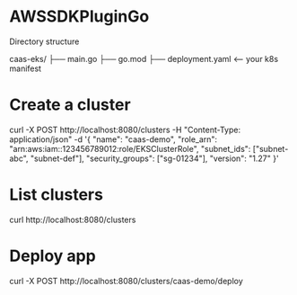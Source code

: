 # AWSSDKPluginGo

Directory structure

caas-eks/
├── main.go
├── go.mod
├── deployment.yaml       <-- your k8s manifest

# Create a cluster
curl -X POST http://localhost:8080/clusters -H "Content-Type: application/json" -d '{
  "name": "caas-demo",
  "role_arn": "arn:aws:iam::123456789012:role/EKSClusterRole",
  "subnet_ids": ["subnet-abc", "subnet-def"],
  "security_groups": ["sg-01234"],
  "version": "1.27"
}'

# List clusters
curl http://localhost:8080/clusters

# Deploy app
curl -X POST http://localhost:8080/clusters/caas-demo/deploy

